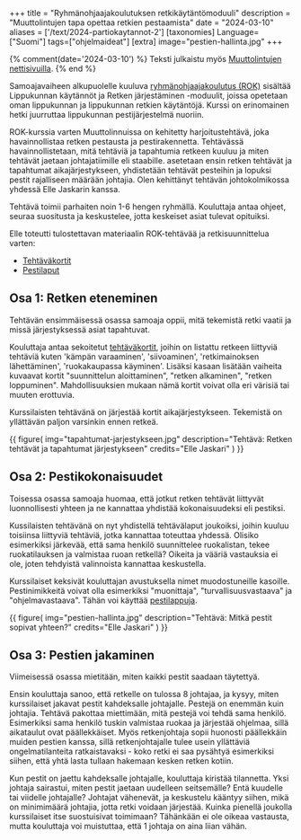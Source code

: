 +++
title = "Ryhmänohjaajakoulutuksen retkikäytäntömoduuli"
description = "Muuttolintujen tapa opettaa retkien pestaamista"
date = "2024-03-10"
aliases = ['/text/2024-partiokaytannot-2']
[taxonomies]
Language=["Suomi"]
tags=["ohjelmaideat"]
[extra]
image="pestien-hallinta.jpg"
+++

{% comment(date='2024-03-10') %}
Teksti julkaistu myös [Muuttolintujen nettisivuilla](https://muuttolinnut.fi/ryhmanohjaajakoulutuksen-retkikaytantomoduuli/).
{% end %}

Samoajavaiheen alkupuolelle kuuluva
[ryhmänohjaajakoulutus (ROK)](https://partio-ohjelma.fi/samoajat/ryhmaenohjaajakoulutus)
sisältää Lippukunnan käytännöt ja Retken järjestäminen -moduulit, joissa opetetaan oman lippukunnan ja lippukunnan retkien käytäntöjä. Kurssi on erinomainen hetki juurruttaa lippukunnan pestijärjestelmä nuoriin.

ROK-kurssia varten Muuttolinnuissa on kehitetty harjoitustehtävä, joka havainnollistaa retken pestausta ja pestirakennetta. Tehtävässä havainnollistetaan, mitä tehtäviä ja tapahtumia retkeen kuuluu ja miten tehtävät jaetaan johtajatiimille eli staabille. asetetaan ensin retken tehtävät ja tapahtumat aikajärjestykseen, yhdistetään tehtävät pesteihin ja lopuksi pestit rajalliseen määrään johtajia. Olen kehittänyt tehtävän johtokolmikossa yhdessä Elle Jaskarin kanssa.

Tehtävä toimii parhaiten noin 1-6 hengen ryhmällä. Kouluttaja antaa ohjeet, seuraa suositusta ja keskustelee, jotta keskeiset asiat tulevat opituiksi.

Elle toteutti tulostettavan materiaalin ROK-tehtävää ja retkisuunnittelua varten:

- [Tehtäväkortit](muli_taskikortit.pdf)
- [Pestilaput](muli_retkiroolit.pdf)

## Osa 1: Retken eteneminen

Tehtävän ensimmäisessä osassa samoaja oppii, mitä tekemistä retki vaatii ja missä järjestyksessä asiat tapahtuvat.

Kouluttaja antaa sekoitetut [tehtäväkortit](muli_taskikortit.pdf), joihin on listattu retkeen liittyviä tehtäviä kuten 'kämpän varaaminen', 'siivoaminen', 'retkimainoksen lähettäminen', 'ruokakaupassa käyminen'. Lisäksi kasaan lisätään vaiheita kuvaavat kortit "suunnittelun aloittaminen", "retken alkaminen", "retken loppuminen". Mahdollisuuksien mukaan nämä kortit voivat olla eri värisiä tai muuten erottuvia.

Kurssilaisten tehtävänä on järjestää kortit aikajärjestykseen. Tekemistä on yllättävän paljon varsinkin ennen retkeä.

{{
    figure(
        img="tapahtumat-jarjestykseen.jpg"
        description="Tehtävä: Retken tehtävät ja tapahtumat järjestykseen"
        credits="Elle Jaskari"
    )
}}

## Osa 2: Pestikokonaisuudet

Toisessa osassa samoaja huomaa, että jotkut retken tehtävät liittyvät luonnollisesti yhteen ja ne kannattaa yhdistää kokonaisuudeksi eli pestiksi.

Kussilaisten tehtävänä on nyt yhdistellä tehtävälaput joukoiksi, joihin kuuluu toisiinsa liittyviä tehtäviä, jotka kannattaa toteuttaa yhdessä. Olisiko esimerkiksi järkevää, että sama henkilö suunnittelee ruokalistan, tekee ruokatilauksen ja valmistaa ruoan retkellä? Oikeita ja vääriä vastauksia ei ole, joten tehdyistä valinnoista kannattaa keskustella.

Kurssilaiset keksivät kouluttajan avustuksella nimet muodostuneille kasoille. Pestinimikkeitä voivat olla esimerkiksi "muonittaja", "turvallisuusvastaava" ja "ohjelmavastaava". Tähän voi käyttää [pestilappuja](muli_retkiroolit.pdf).

{{
    figure(
        img="pestien-hallinta.jpg"
        description="Tehtävä: Mitkä pestit sopivat yhteen?"
        credits="Elle Jaskari"
    )
}}

## Osa 3: Pestien jakaminen

Viimeisessä osassa mietitään, miten kaikki pestit saadaan täytettyä.

Ensin kouluttaja sanoo, että retkelle on tulossa 8 johtajaa, ja kysyy, miten kurssilaiset jakavat pestit kahdeksalle johtajalle. Pestejä on enemmän kuin johtajia. Tehtävä pakottaa miettimään, mitä pestejä voi tehdä sama henkilö. Esimerkiksi sama henkilö tuskin valmistaa ruokaa ja järjestää ohjelmaa, sillä aikataulut ovat päällekkäiset. Myös retkenjohtaja sopii huonosti päällekkäin muiden pestien kanssa, sillä retkenjohtajalle tulee usein yllättäviä ongelmatilanteita ratkaistavaksi - koko retki ei saa pysähtyä esimerkiksi siihen, että yhtä lasta tullaan hakemaan kesken retken kotiin.

Kun pestit on jaettu kahdeksalle johtajalle, kouluttaja kiristää tilannetta. Yksi johtaja sairastui, miten pestit jaetaan uudelleen seitsemälle? Entä kuudelle tai viidelle johtajalle? Johtajat vähenevät, ja keskustelu kääntyy siihen, mikä on minimimäärä johtajia, jotta retki voidaan järjestää. Kuinka pienellä joukolla kurssilaiset itse suostuisivat toimimaan? Tähänkään ei ole oikeaa vastausta, mutta kouluttaja voi muistuttaa, että 1 johtaja on aina liian vähän.
